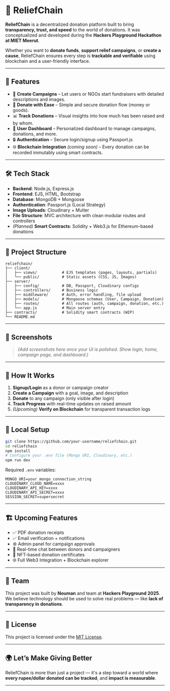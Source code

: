 # 🌱 ReliefChain

**ReliefChain** is a decentralized donation platform built to bring **transparency, trust, and speed** to the world of donations. It was conceptualized and developed during the **Hackers Playground Hackathon at MIET Meerut**.

Whether you want to **donate funds**, **support relief campaigns**, or **create a cause**, ReliefChain ensures every step is **trackable and verifiable** using blockchain and a user-friendly interface.

---

## 🚀 Features

- 🧾 **Create Campaigns** – Let users or NGOs start fundraisers with detailed descriptions and images.  
- 💸 **Donate with Ease** – Simple and secure donation flow (money or goods).  
- 📊 **Track Donations** – Visual insights into how much has been raised and by whom.  
- 👤 **User Dashboard** – Personalized dashboard to manage campaigns, donations, and more.  
- 🔒 **Authentication** – Secure login/signup using Passport.js  
- 🌐 **Blockchain Integration** *(coming soon)* – Every donation can be recorded immutably using smart contracts.  

---

## 🛠 Tech Stack

- **Backend**: Node.js, Express.js  
- **Frontend**: EJS, HTML, Bootstrap  
- **Database**: MongoDB + Mongoose  
- **Authentication**: Passport.js (Local Strategy)  
- **Image Uploads**: Cloudinary + Multer  
- **File Structure**: MVC architecture with clean modular routes and controllers  
- *(Planned)* **Smart Contracts**: Solidity + Web3.js for Ethereum-based donations  

---

## 📁 Project Structure

```
reliefchain/
├── client/
│   ├── views/           # EJS templates (pages, layouts, partials)
│   └── public/          # Static assets (CSS, JS, Images)
├── server/
│   ├── config/          # DB, Passport, Cloudinary configs
│   ├── controllers/     # Business logic
│   ├── middleware/      # Auth, error handling, file upload
│   ├── models/          # Mongoose schemas (User, Campaign, Donation)
│   ├── routes/          # All routes (auth, campaign, donation, etc.)
│   └── app.js           # Main server entry
├── contracts/           # Solidity smart contracts (WIP)
└── README.md
```

---

## 📸 Screenshots

> _(Add screenshots here once your UI is polished. Show login, home, campaign page, and dashboard.)_

---

## 🧠 How It Works

1. **Signup/Login** as a donor or campaign creator  
2. **Create a Campaign** with a goal, image, and description  
3. **Donate** to any campaign (only visible after login)  
4. **Track Progress** with real-time updates on raised amount  
5. *(Upcoming)* **Verify on Blockchain** for transparent transaction logs  

---

## 🧪 Local Setup

```bash
git clone https://github.com/your-username/reliefchain.git
cd reliefchain
npm install
# Configure your .env file (Mongo URI, Cloudinary, etc.)
npm run dev
```

Required `.env` variables:

```
MONGO_URI=your_mongo_connection_string
CLOUDINARY_CLOUD_NAME=xxxx
CLOUDINARY_API_KEY=xxxx
CLOUDINARY_API_SECRET=xxxx
SESSION_SECRET=supersecret
```

---

## 🏗 Upcoming Features

- ✅ PDF donation receipts  
- ✅ Email verification + notifications  
- ⚙️ Admin panel for campaign approvals  
- 💬 Real-time chat between donors and campaigners  
- 🧾 NFT-based donation certificates  
- 🌐 Full Web3 Integration + Blockchain explorer  

---

## 👥 Team

This project was built by **Nouman** and team at **Hackers Playground 2025**.  
We believe technology should be used to solve real problems — like **lack of transparency in donations**.

---
## 📃 License

This project is licensed under the [MIT License](LICENSE).

---

## 🌍 Let’s Make Giving Better

ReliefChain is more than just a project — it's a step toward a world where **every rupee/dollar donated can be tracked**, and **impact is measurable**.

---
